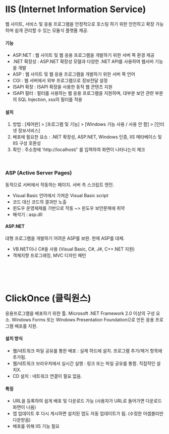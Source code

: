 IIS (Internet Information Service)
===================================

웹 사이트, 서비스 및 응용 프로그램을 안정적으로 호스팅 하기 위한 안전하고 확장 가능하며 쉽게 관리할 수 있는 모듈식 플랫폼 제공.

#### 기능
* ASP.NET : 웹 사이트 및 웹 응용 프로그램을 개발하기 위한 서버 쪽 환경 제공
* .NET 확장성 : ASP.NET 확장성 모델과 다양한 .NET API를 사용하여 웹서버 기능을 개발
* ASP : 웹 사이트 및 웹 응용 프로그램을 개발하기 위한 서버 쪽 언어
* CGI : 웹 서버에서 외부 프로그램으로 정보전달 설정
* ISAPI 확장 : ISAPI 확장을 사용한 동적 웹 콘텐츠 지원
* ISAPI 필터 : 필터를 사용하는 웹 응용 프로그램을 지원하며, 대부분 보안 관련 부분의 SQL Injection, xss의 필터를 적용

#### 설치
1. 방법 : [제어판] > [프로그램 및 기능] > [Windows 기능 사용 / 사용 안 함] > [인터넷 정보서비스] <br/>
2. 배포에 필요한 요소 : .NET 확장성, ASP.NET, Windows 인증, IIS 메타베이스 및 IIS 구성 호환성 <br/>
3. 확인 : 주소창에 'http://localhost/' 를 입력하여 화면이 나타나는지 체크

<br/>

### ASP (Active Server Pages)
동적으로 서버에서 작동하는 페이지. 서버 측 스크립트 엔진.
- Visual Basic 언어에서 가져온 Visual Basic script
- 코드 대신 코드의 결과만 노출
- 윈도우 운영체제를 기반으로 작동 ~> 윈도우 보안문제에 취약
- 해석기 : asp.dll

#### ASP.NET
대형 프로그램을 개발하기 어려운 ASP를 보완. 현재 ASP를 대체.
- VB.NET이나 C#을 사용 (Visual Basic, C#, J#, C++.NET 지원)
- 객체지향 프로그래밍, MVC 디자인 패턴


<br/><br/><br/>


ClickOnce (클릭원스)
=====================

응용프로그램을 배포하기 위한 툴.
Microsoft .NET Framework 2.0 이상의 구성 요소.
Windows Forms 또는 Windows Presentation Foundation으로 만든 응용 프로그램 배포를 지원.


#### 설치 방식
* 웹/네트워크 파일 공유를 통한 배포 : 실제 하드에 설치. 프로그램 추가/제거 항목에 추가됨.
* 웹/네트워크 브라우저에서 실시간 실행 : 링크 또는 파일 공유를 통함. 직접적인 설치X.
* CD 설치 : 네트워크 연결이 필요 없음.

#### 특징
* URL을 등록하여 쉽게 배포 및 다운로드 가능 (사용자가 URL로 들어가면 다운로드 화면이 나옴)
* 앱 업데이트 후 다시 게시하면 설치된 앱도 자동 업데이트가 됨. (수정한 어셈블리만 다운받음)
* 배포를 위해 IIS 기능 필요
